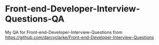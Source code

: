 Front-end-Developer-Interview-Questions-QA
==========================================

My QA for Front-end-Developer-Interview-Questions from https://github.com/darcyclarke/Front-end-Developer-Interview-Questions